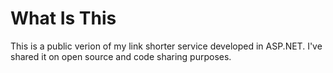 # What Is This
This is a public verion of my link shorter service developed in ASP.NET. I've shared it on open source and code sharing purposes.
